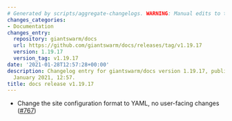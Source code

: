 ```yaml
---
# Generated by scripts/aggregate-changelogs. WARNING: Manual edits to this files will be overwritten.
changes_categories:
- Documentation
changes_entry:
  repository: giantswarm/docs
  url: https://github.com/giantswarm/docs/releases/tag/v1.19.17
  version: 1.19.17
  version_tag: v1.19.17
date: '2021-01-28T12:57:28+00:00'
description: Changelog entry for giantswarm/docs version 1.19.17, published on 28
  January 2021, 12:57.
title: docs release v1.19.17
---
```


- Change the site configuration format to YAML, no user-facing changes ([#767](https://github.com/giantswarm/docs/pull/767))
